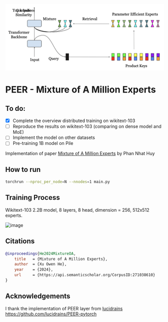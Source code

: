 <img src="./peer_arch.png" width="500px"></img>

# PEER - Mixture of A Million Experts

## To do:
- [x] Complete the overview distributed training on wikitext-103
- [ ] Reproduce the results on wikitext-103 (comparing on dense model and MoE)
- [ ] Implement the model on other datasets
- [ ] Pre-training 1B model on Pile

Implementation of paper [Mixture of A Million Experts](https://arxiv.org/pdf/2407.04153v1) by Phan Nhat Huy

## How to run
```bash
torchrun --nproc_per_node=N --nnodes=1 main.py
```
## Training Process

Wikitext-103 2.2B model, 8 layers, 8 head, dimension = 256, 512x512 experts.

<img src="https://github.com/user-attachments/assets/6083f7a1-8bd4-4c3a-bd7f-d179a6964cbc" alt="image" width="300">



## Citations

```bibtex
@inproceedings{He2024MixtureOA,
    title   = {Mixture of A Million Experts},
    author  = {Xu Owen He},
    year    = {2024},
    url     = {https://api.semanticscholar.org/CorpusID:271038610}
}
```

## Acknowledgements

I thank the implementation of PEER layer from [lucidrains](https://github.com/lucidrains) https://github.com/lucidrains/PEER-pytorch
